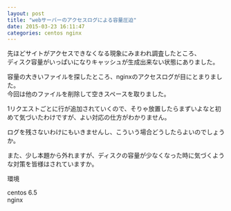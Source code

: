 ```yaml
---
layout: post
title: "webサーバーのアクセスログによる容量圧迫"
date: 2015-03-23 16:11:47
categories: centos nginx
---
```

<p>先ほどサイトがアクセスできなくなる現象にみまわれ調査したところ、<br>
ディスク容量がいっぱいになりキャッシュが生成出来ない状態にありました。</p>

<p>容量の大きいファイルを探したところ、nginxのアクセスログが目にとまりました。<br>
今回は他のファイルを削除して空きスペースを取りました。</p>

<p>1リクエストごとに行が追加されていくので、そりゃ放置したらまずいよなと初めて気づいたわけですが、よい対応の仕方がわかりません。</p>

<p>ログを残さないわけにもいきませんし、こういう場合どうしたらよいのでしょうか。</p>

<p>また、少し本題から外れますが、ディスクの容量が少なくなった時に気づくような対策を皆様はされていますか。</p>

<p>環境</p>

<p>centos 6.5<br>
nginx</p>
